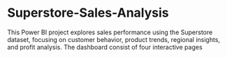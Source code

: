 # Superstore-Sales-Analysis
This Power BI project explores sales performance using the Superstore dataset, focusing on customer behavior, product trends, regional insights, and profit analysis. The dashboard consist of four interactive pages
